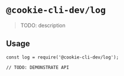 # `@cookie-cli-dev/log`

> TODO: description

## Usage

```
const log = require('@cookie-cli-dev/log');

// TODO: DEMONSTRATE API
```
